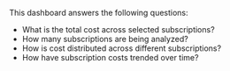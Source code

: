 This dashboard answers the following questions:

- What is the total cost across selected subscriptions?
- How many subscriptions are being analyzed?
- How is cost distributed across different subscriptions?
- How have subscription costs trended over time?

